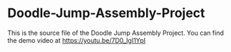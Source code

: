 # Doodle-Jump-Assembly-Project
This is the source file of the Doodle Jump Assembly Project.
You can find the demo video at https://youtu.be/7D0_IgI1YpI
